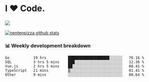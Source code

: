 # I ❤️ Code.

### ![](http://img.shields.io/badge/Go-language-blue?style=for-the-badge&logo=appveyor)
[![nentenpizza github stats](https://github-readme-stats.vercel.app/api?username=nentenpizza&count_private=true)](https://github.com/anuraghazra/github-readme-stats)

### 📊 Weekly development breakdown

<!--START_SECTION:waka-->
```text
Go           19 hrs          ███████████████████░░░░░░   76.16 % 
SQL          3 hrs 5 mins    ███░░░░░░░░░░░░░░░░░░░░░░   12.36 % 
Vue.js       2 hrs 5 mins    ██░░░░░░░░░░░░░░░░░░░░░░░   08.41 % 
TypeScript   21 mins         ▒░░░░░░░░░░░░░░░░░░░░░░░░   01.41 % 
Other        9 mins          ░░░░░░░░░░░░░░░░░░░░░░░░░   00.64 % 
```
<!--END_SECTION:waka-->

